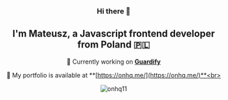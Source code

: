 <div align="center">

### Hi there 👋
## I'm Mateusz, a Javascript frontend developer from Poland 🇵🇱

🔭 Currently working on **[Guardify](https://github.com/onhq11/guardify)**

💼 My portfolio is available at **[https://onhq.me/](https://onhq.me/)**<br><br>
</div>

<p align="center"><img align="center" src="https://github-readme-stats.vercel.app/api/top-langs?username=onhq11&show_icons=true&title_color=000000&text_color=424242&locale=en&layout=compact" alt="onhq11" /></p><br><br>

